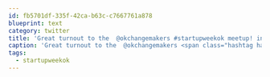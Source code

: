 ```yaml
---
id: fb5701df-335f-42ca-b63c-c7667761a878
blueprint: text
category: twitter
title: 'Great turnout to the  @okchangemakers #startupweekok meetup! instagram.com/p/ldwU0ykg9X/'
caption: 'Great turnout to the  @okchangemakers <span class="hashtag hashtag_local">#<a href="http://tweettemp.darylchymko.ca/?tag=startupweekok">startupweekok</a> meetup! <a href="http://instagram.com/p/ldwU0ykg9X/" title="http://instagram.com/p/ldwU0ykg9X/" class="link link_untco">instagram.com/p/ldwU0ykg9X/</a>'
tags:
  - startupweekok
---
```

